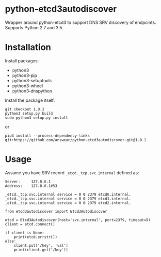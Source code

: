 python-etcd3autodiscover
========================

Wrapper around python-etcd3 to support DNS SRV discovery of endpoints. Supports Python 2.7 and 3.5.


Installation
============

Install packages:

*  python3
*  python3-pip
*  python3-setuptools
*  python3-wheel
*  python3-dnspython

Install the package itself:

```
git checkout 1.0.1
python3 setup.py build
sudo python3 setup.py install
```

or

```
pip3 install --process-dependency-links git+https://github.com/answear/python-etcd3autodiscover.git@1.0.1
```


Usage
=====

Assume you have SRV record `_etcd._tcp.svc.internal` defined as:

```
Server:		127.0.0.1
Address:	127.0.0.1#53

_etcd._tcp.svc.internal	service = 0 0 2379 etcd0.internal.
_etcd._tcp.svc.internal	service = 0 0 2379 etcd1.internal.
_etcd._tcp.svc.internal	service = 0 0 2379 etcd2.internal.
```

```
from etcd3autodiscover import Etcd3Autodiscover

etcd = Etcd3Autodiscover(host='svc.internal', port=2379, timeout=5)
client = etcd.connect()

if client is None:
	print(etcd.errstr())
else:
	client.put('/key', 'val')
	print(client.get('/key'))
```
